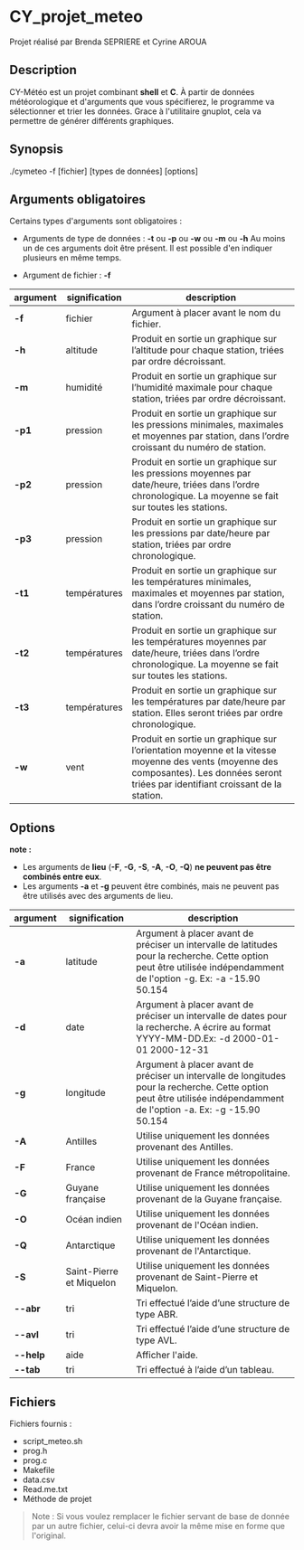 # CY_projet_meteo 
Projet réalisé par Brenda SEPRIERE et Cyrine AROUA
## Description
CY-Météo est un projet combinant **shell** et **C**.
À partir de données météorologique et d'arguments que vous spécifierez, le programme va sélectionner et trier les données. Grace à l'utilitaire gnuplot, cela va permettre de générer différents graphiques.

## Synopsis
./cymeteo -f [fichier] [types de données] [options]

## Arguments obligatoires

Certains types d'arguments sont obligatoires :

- Arguments de type de données : **-t** ou **-p** ou **-w** ou **-m** ou **-h** 
Au moins un de ces arguments doit être présent. Il est possible d'en indiquer plusieurs en même temps.

- Argument de fichier : **-f** 


|argument        |signification |description
|----------------|--------------|----------------
|**-f**          |fichier       |Argument à placer avant le nom du fichier.
|**-h**          |altitude      |Produit en sortie un graphique sur l’altitude pour chaque station, triées par ordre décroissant.
|**-m**          |humidité      |Produit en sortie un graphique sur l’humidité maximale pour chaque station, triées par ordre décroissant.
|**-p1**         |pression      |Produit en sortie un graphique sur les pressions minimales, maximales et moyennes par station, dans l’ordre croissant du numéro de station.
|**-p2**         |pression      |Produit en sortie un graphique sur les pressions moyennes par date/heure, triées dans l’ordre chronologique. La moyenne se fait sur toutes les stations.
|**-p3**         |pression      |Produit en sortie un graphique sur les pressions par date/heure par station, triées par ordre chronologique.
|**-t1**         |températures  |Produit en sortie un graphique sur les températures minimales, maximales et moyennes par station, dans l’ordre croissant du numéro de station.
|**-t2**         |températures  |Produit en sortie un graphique sur les températures moyennes par date/heure, triées dans l’ordre chronologique. La moyenne se fait sur toutes les stations.
|**-t3**         |températures  |Produit en sortie un graphique sur les températures  par date/heure par station. Elles seront triées par ordre chronologique.
|**-w**          |vent          |Produit en sortie un graphique sur l’orientation moyenne et la vitesse moyenne des vents (moyenne des composantes). Les données seront triées par identifiant croissant de la station.


## Options

**note :**
 - Les arguments de **lieu** (**-F**, **-G**, **-S**, **-A**, **-O**, **-Q**) **ne peuvent pas être combinés entre eux**.
 - Les arguments **-a** et **-g** peuvent être combinés, mais ne peuvent pas être utilisés avec des arguments de lieu.

 
|argument        |signification    |description
|----------------|-----------------|----------------
|**-a**          |latitude         |Argument à placer avant de préciser un intervalle de latitudes pour la recherche. Cette option peut être utilisée indépendamment de l'option -g. Ex: -a -15.90 50.154
|**-d**          |date             |Argument à placer avant de préciser un intervalle de dates pour la recherche. A écrire au format YYYY-MM-DD.Ex: -d 2000-01-01 2000-12-31
|**-g**          |longitude        |Argument à placer avant de préciser un intervalle de longitudes pour la recherche. Cette option peut être utilisée indépendamment de l'option -a. Ex: -g -15.90 50.154
|**-A**          |Antilles         |Utilise uniquement les données provenant des Antilles.
|**-F**          |France           |Utilise uniquement les données provenant de France métropolitaine.
|**-G**          |Guyane française |Utilise uniquement les données provenant de la Guyane française.
|**-O**          |Océan indien     |Utilise uniquement les données provenant de l'Océan indien.
|**-Q**          |Antarctique      |Utilise uniquement les données provenant de l'Antarctique.
|**-S**          |Saint-Pierre et Miquelon|Utilise uniquement les données provenant de Saint-Pierre et Miquelon.
|**--abr**       |tri              |Tri effectué l’aide d’une structure de type ABR.
|**--avl**       |tri              |Tri effectué l’aide d’une structure de type AVL.
|**--help**      |aide             |Afficher l'aide.
|**--tab**       |tri              |Tri effectué à l’aide d’un tableau.

## Fichiers

Fichiers fournis :

 - script_meteo.sh
 - prog.h
 - prog.c
 - Makefile
 - data.csv
 - Read.me.txt
 - Méthode de projet


> Note : Si vous voulez remplacer le fichier servant de base de donnée par un autre fichier, celui-ci devra avoir la même mise en forme que l'original.



